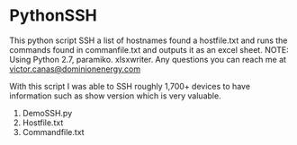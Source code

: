 # PythonSSH
This python script SSH a list of hostnames found a hostfile.txt and runs the commands found in commanfile.txt and outputs it as an excel sheet. NOTE: Using Python 2.7, paramiko. xlsxwriter. Any questions you can reach me at victor.canas@dominionenergy.com

With this script I was able to SSH roughly 1,700+ devices to have information such as show version which is very valuable. 

1. DemoSSH.py
2. Hostfile.txt
3. Commandfile.txt
